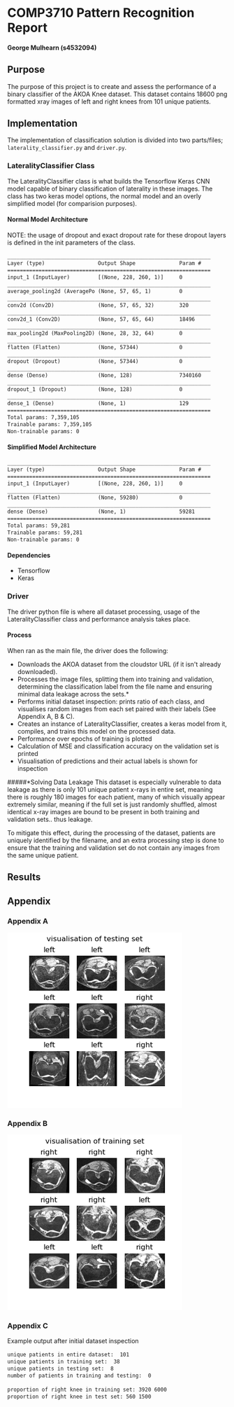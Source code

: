 # COMP3710 Pattern Recognition Report
#### George Mulhearn (s4532094)

## Purpose
The purpose of this project is to create and assess the performance of a binary
classifier of the AKOA Knee dataset. This dataset contains 18600 png formatted
xray images of left and right knees from 101 unique patients.

## Implementation
The implementation of classification solution is divided into two parts/files;
`laterality_classifier.py` and `driver.py`.
### LateralityClassifier Class
The LateralityClassifier class is what builds the Tensorflow Keras CNN model
capable of binary classification of laterality in these images. The class
has two keras model options, the normal model and an overly simplified model
(for comparision purposes). 

#### Normal Model Architecture
NOTE: the usage of dropout and exact dropout rate for these dropout layers
is defined in the init parameters of the class.
```
_________________________________________________________________
Layer (type)                 Output Shape              Param #   
=================================================================
input_1 (InputLayer)         [(None, 228, 260, 1)]     0         
_________________________________________________________________
average_pooling2d (AveragePo (None, 57, 65, 1)         0         
_________________________________________________________________
conv2d (Conv2D)              (None, 57, 65, 32)        320       
_________________________________________________________________
conv2d_1 (Conv2D)            (None, 57, 65, 64)        18496     
_________________________________________________________________
max_pooling2d (MaxPooling2D) (None, 28, 32, 64)        0         
_________________________________________________________________
flatten (Flatten)            (None, 57344)             0         
_________________________________________________________________
dropout (Dropout)            (None, 57344)             0         
_________________________________________________________________
dense (Dense)                (None, 128)               7340160   
_________________________________________________________________
dropout_1 (Dropout)          (None, 128)               0         
_________________________________________________________________
dense_1 (Dense)              (None, 1)                 129       
=================================================================
Total params: 7,359,105
Trainable params: 7,359,105
Non-trainable params: 0
```

#### Simplified Model Architecture
```
_________________________________________________________________
Layer (type)                 Output Shape              Param #   
=================================================================
input_1 (InputLayer)         [(None, 228, 260, 1)]     0         
_________________________________________________________________
flatten (Flatten)            (None, 59280)             0         
_________________________________________________________________
dense (Dense)                (None, 1)                 59281     
=================================================================
Total params: 59,281
Trainable params: 59,281
Non-trainable params: 0
```

#### Dependencies
* Tensorflow
* Keras

### Driver
The driver python file is where all dataset processing, usage of the 
LateralityClassifier class and performance analysis takes place.

#### Process
When ran as the main file, the driver does the following:
* Downloads the AKOA dataset from the cloudstor URL (if it isn't already 
downloaded).
* Processes the image files, splitting them into training and validation,
 determining the classification label from the file name and ensuring minimal
 data leakage across the sets.*
* Performs initial dataset inspection: prints ratio of each class, and 
 visualises random images from each set paired with their labels (See Appendix A, B & C).
* Creates an instance of LateralityClassifier, creates a keras model from it,
 compiles, and trains this model on the processed data.
* Performance over epochs of training is plotted
* Calculation of MSE and classification accuracy on the validation set is
 printed
* Visualisation of predictions and their actual labels is shown for inspection


#####*Solving Data Leakage
This dataset is especially vulnerable to data leakage as there is only 101
unique patient x-rays in entire set, meaning there is roughly 180 images for
each patient, many of which visually appear extremely similar, meaning if the
full set is just randomly shuffled, almost identical x-ray images are bound to
be present in both training and validation sets.. thus leakage.

To mitigate this effect, during the processing of the dataset, patients are
uniquely identified by the filename, and an extra processing step is done to
ensure that the training and validation set do not contain any images from the
same unique patient.

## Results


## Appendix
### Appendix A
![](resources/visualisation_of_testing_set.png)
### Appendix B
![](resources/visualisation_of_training_set.png)
### Appendix C
Example output after initial dataset inspection

```
unique patients in entire dataset:  101
unique patients in training set:  38
unique patients in testing set:  8
number of patients in training and testing:  0

proportion of right knee in training set: 3920 6000
proportion of right knee in test set: 560 1500
```
